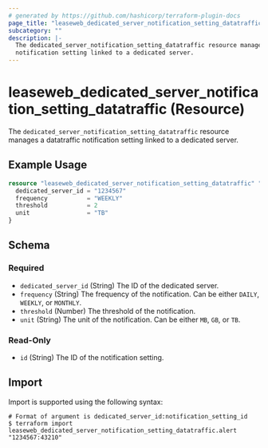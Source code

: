 ```yaml
---
# generated by https://github.com/hashicorp/terraform-plugin-docs
page_title: "leaseweb_dedicated_server_notification_setting_datatraffic Resource - terraform-provider-leaseweb"
subcategory: ""
description: |-
  The dedicated_server_notification_setting_datatraffic resource manages a datatraffic
  notification setting linked to a dedicated server.
---
```


# leaseweb_dedicated_server_notification_setting_datatraffic (Resource)

The `dedicated_server_notification_setting_datatraffic` resource manages a datatraffic
notification setting linked to a dedicated server.

## Example Usage

```terraform
resource "leaseweb_dedicated_server_notification_setting_datatraffic" "alert" {
  dedicated_server_id = "1234567"
  frequency           = "WEEKLY"
  threshold           = 2
  unit                = "TB"
}
```

<!-- schema generated by tfplugindocs -->
## Schema

### Required

- `dedicated_server_id` (String) The ID of the dedicated server.
- `frequency` (String) The frequency of the notification.
Can be either `DAILY`, `WEEKLY`, or `MONTHLY`.
- `threshold` (Number) The threshold of the notification.
- `unit` (String) The unit of the notification.
Can be either `MB`, `GB`, or `TB`.

### Read-Only

- `id` (String) The ID of the notification setting.

## Import

Import is supported using the following syntax:

```shell
# Format of argument is dedicated_server_id:notification_setting_id
$ terraform import leaseweb_dedicated_server_notification_setting_datatraffic.alert "1234567:43210"
```
